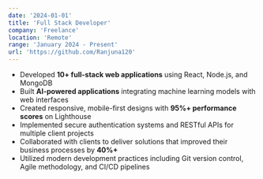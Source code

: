 ```yaml
---
date: '2024-01-01'
title: 'Full Stack Developer'
company: 'Freelance'
location: 'Remote'
range: 'January 2024 - Present'
url: 'https://github.com/Ranjuna120'
---
```


- Developed **10+ full-stack web applications** using React, Node.js, and MongoDB
- Built **AI-powered applications** integrating machine learning models with web interfaces
- Created responsive, mobile-first designs with **95%+ performance scores** on Lighthouse
- Implemented secure authentication systems and RESTful APIs for multiple client projects
- Collaborated with clients to deliver solutions that improved their business processes by **40%+**
- Utilized modern development practices including Git version control, Agile methodology, and CI/CD pipelines
